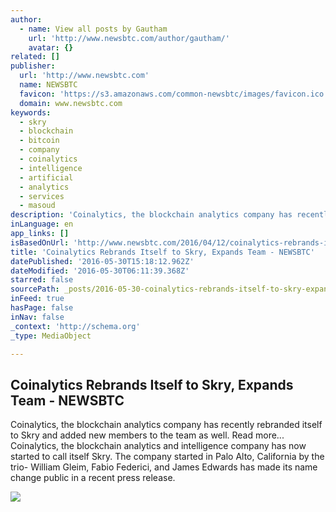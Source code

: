 ```yaml
---
author:
  - name: View all posts by Gautham
    url: 'http://www.newsbtc.com/author/gautham/'
    avatar: {}
related: []
publisher:
  url: 'http://www.newsbtc.com'
  name: NEWSBTC
  favicon: 'https://s3.amazonaws.com/common-newsbtc/images/favicon.ico'
  domain: www.newsbtc.com
keywords:
  - skry
  - blockchain
  - bitcoin
  - company
  - coinalytics
  - intelligence
  - artificial
  - analytics
  - services
  - masoud
description: 'Coinalytics, the blockchain analytics company has recently rebranded itself to Skry and added new members to the team as well. Read more... Coinalytics, the blockchain analytics and intelligence company has now started to call itself Skry. The company started in Palo Alto, California by the trio- William Gleim, Fabio Federici, and James Edwards has made its name change public in a recent press release.'
inLanguage: en
app_links: []
isBasedOnUrl: 'http://www.newsbtc.com/2016/04/12/coinalytics-rebrands-itself-to-skry-expands-team/'
title: 'Coinalytics Rebrands Itself to Skry, Expands Team - NEWSBTC'
datePublished: '2016-05-30T15:18:12.962Z'
dateModified: '2016-05-30T06:11:39.368Z'
starred: false
sourcePath: _posts/2016-05-30-coinalytics-rebrands-itself-to-skry-expands-team-newsbtc.md
inFeed: true
hasPage: false
inNav: false
_context: 'http://schema.org'
_type: MediaObject

---
```

<article style=""><h1>Coinalytics Rebrands Itself to Skry, Expands Team - NEWSBTC</h1><p>Coinalytics, the blockchain analytics company has recently rebranded itself to Skry and added new members to the team as well. Read more... Coinalytics, the blockchain analytics and intelligence company has now started to call itself Skry. The company started in Palo Alto, California by the trio- William Gleim, Fabio Federici, and James Edwards has made its name change public in a recent press release.</p><img src="http://s3.amazonaws.com/main-newsbtc-images/2016/04/12193614/skry.png" /></article>
